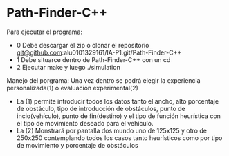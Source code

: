 # Path-Finder-C++

Para ejecutar el programa:
- 0 Debe descargar el zip o clonar el repositorio git@github.com:alu0101329161/IA-P1.git/Path-Finder-C++
- 1 Debe situarce dentro de Path-Finder-C++ con un cd
- 2 Ejecutar make y luego ./simulation

Manejo del porgrama:
Una vez dentro se podrá elegir la experiencia personalizada(1) o evaluación experimental(2)
- La (1) permite introducir todos los datos tanto el ancho, alto porcentaje de obstáculo, tipo de introducción de obstáculos, punto de incio(vehículo), punto de fin(destino) y el tipo de función heurística con el tipo de movimiento deseado para el vehículo.
- La (2) Monstrará por pantalla dos mundo uno de 125x125 y otro de 250x250 contemplando todos los casos tanto heurísticos como por tipo de movimiento y porcentaje de obstáculos
